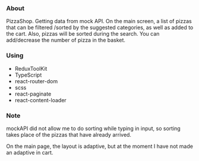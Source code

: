 ### About

PizzaShop.
Getting data from mock API.
On the main screen, a list of pizzas that can be filtered /sorted by the suggested categories, as well as added to the cart.
Also, pizzas will be sorted during the search.
You can add/decrease the number of pizza in the basket.

### Using

* ReduxToolKit
* TypeScript
* react-router-dom
* scss
* react-paginate
* react-content-loader

### Note

mockAPI did not allow me to do sorting while typing in input, so sorting takes place of the  pizzas that have already arrived.

On the main page, the layout is adaptive, but at the moment I have not made an adaptive in cart.
